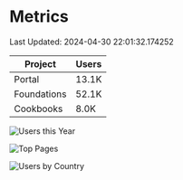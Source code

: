 # Metrics 

Last Updated: 2024-04-30 22:01:32.174252

| Project | Users |
| ----- | ----- |
| Portal | 13.1K |
| Foundations | 52.1K |
| Cookbooks | 8.0K |

![Users this Year](metrics/thisyear.png)

![Top Pages](metrics/toppages.png)

![Users by Country](metrics/bycountry.png)

